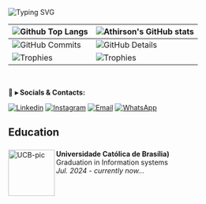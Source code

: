 

![Typing SVG](https://readme-typing-svg.demolab.com?font=Fira+Code&size=29&pause=1500&weight=900&duration=3500&color=FFFFFF&background=FFFFFF00&vCenter=true&width=1000&height=60&lines=🙋🏻‍♀️+Olá.+My+nome+é+Wesley+Lima+e+eu+sou+um+Engenheiro+backend)

| ![Github Top Langs](https://github-readme-stats.vercel.app/api/top-langs/?username=R2DWess&layout=compact&theme=radical&&hide=jupyter%20notebook,php,makefile,c%2B%2B,cmake,hack,shell,html,css&langs_count=6&hide_border=True&line_height=20&PAT_1) | ![Athirson's GitHub stats](https://github-readme-stats.vercel.app/api?username=R2DWess&include=private&theme=radical&show_icons=true&hide_border=True&line_height=20&PAT_1) |
| ----------- | ----------- |
| ![GitHub Commits](https://github-readme-streak-stats.herokuapp.com/?user=R2DWess&theme=radical&ring=e73737&currStreakNum=ffffff&hide_border=true) | ![GitHub Details](http://github-profile-summary-cards.vercel.app/api/cards/profile-details?username=R2DWess&theme=radical) |
| ![Trophies](https://github-profile-trophy.vercel.app/?username=R2DWess&row=1&column=6&theme=radical&margin-w=15&margin-h=15) | ![Trophies](https://github-profile-trophy.vercel.app/?username=R2DWess&row=1&column=6&theme=radical&margin-w=15&margin-h=15) |

<br>

💬 **▸ Socials & Contacts:**

  [![Linkedin](https://img.shields.io/badge/LinkedIn-0077B5?style=for-the-badge&logo=linkedin&logoColor=white)](https://www.linkedin.com/in/wesley-lima-244405251/)
  [![Instagram](https://img.shields.io/badge/Instagram-E4405F?style=for-the-badge&logo=instagram&logoColor=white)](https://www.instagram.com/wzz_zy/)
  [![Email](https://img.shields.io/badge/Gmail-F51919?style=for-the-badge&logo=gmail&logoColor=white)](wesleyprofissional.07@gmail.com)
  [![WhatsApp](https://img.shields.io/badge/WhatsApp-179828?style=for-the-badge&logo=whatsapp&logoColor=white)](https://wa.me/5561994490383)


## Education

###

  <a href="https://ucb.catolica.edu.br/"><img src="./assets/universidadecatolicadebrasilia.png" align="left" width="94" height="94" alt="UCB-pic"/></a>
  **Universidade Católica de Brasília)** \
  Graduation in Information systems \
  <i>Jul. 2024</i> - <i>currently now...</i>
  
  <br>
